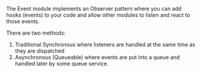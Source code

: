The Event module implements an Observer pattern where you can add hooks (events) to your code and allow other modules to listen and react to those events.

There are two methods:

1. Traditional Synchronous where listeners are handled at the same time as they are dispatched
2. Asynchronous (Queueable) where events are put into a queue and handled later by some queue service.

<!--
**See also:**

* Add events
* Asynchronous events
* Configure an events queue
* Listening to events
* Listen to Events Using Subscriber
* Event priority
-->